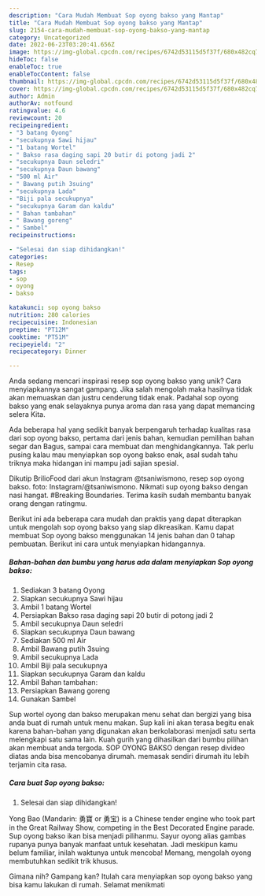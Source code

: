 ```yaml
---
description: "Cara Mudah Membuat Sop oyong bakso yang Mantap"
title: "Cara Mudah Membuat Sop oyong bakso yang Mantap"
slug: 2154-cara-mudah-membuat-sop-oyong-bakso-yang-mantap
category: Uncategorized
date: 2022-06-23T03:20:41.656Z
image: https://img-global.cpcdn.com/recipes/6742d53115d5f37f/680x482cq70/sop-oyong-bakso-foto-resep-utama.jpg
hideToc: false
enableToc: true
enableTocContent: false
thumbnail: https://img-global.cpcdn.com/recipes/6742d53115d5f37f/680x482cq70/sop-oyong-bakso-foto-resep-utama.jpg
cover: https://img-global.cpcdn.com/recipes/6742d53115d5f37f/680x482cq70/sop-oyong-bakso-foto-resep-utama.jpg
author: Admin
authorAv: notfound
ratingvalue: 4.6
reviewcount: 20
recipeingredient:
- "3 batang Oyong"
- "secukupnya Sawi hijau"
- "1 batang Wortel"
- " Bakso rasa daging sapi 20 butir di potong jadi 2"
- "secukupnya Daun seledri"
- "secukupnya Daun bawang"
- "500 ml Air"
- " Bawang putih 3suing"
- "secukupnya Lada"
- "Biji pala secukupnya"
- "secukupnya Garam dan kaldu"
- " Bahan tambahan"
- " Bawang goreng"
- " Sambel"
recipeinstructions:

- "Selesai dan siap dihidangkan!"
categories:
- Resep
tags:
- sop
- oyong
- bakso

katakunci: sop oyong bakso 
nutrition: 280 calories
recipecuisine: Indonesian
preptime: "PT12M"
cooktime: "PT51M"
recipeyield: "2"
recipecategory: Dinner

---
```





Anda sedang mencari inspirasi resep sop oyong bakso yang unik? Cara menyiapkannya sangat gampang. Jika salah mengolah maka hasilnya tidak akan memuaskan dan justru cenderung tidak enak. Padahal sop oyong bakso yang enak selayaknya punya aroma dan rasa yang dapat memancing selera Kita.





Ada beberapa hal yang sedikit banyak berpengaruh terhadap kualitas rasa dari sop oyong bakso, pertama dari jenis bahan, kemudian pemilihan bahan segar dan Bagus, sampai cara membuat dan menghidangkannya. Tak perlu pusing kalau mau menyiapkan sop oyong bakso enak,      asal sudah tahu triknya maka hidangan ini mampu jadi sajian spesial.














Dikutip BrilioFood dari akun Instagram @tsaniwismono, resep sop oyong bakso. foto: Instagram/@tsaniwismono. Nikmati sup oyong bakso dengan nasi hangat. #Breaking Boundaries. Terima kasih sudah membantu banyak orang dengan ratingmu.






Berikut ini ada beberapa cara mudah dan praktis yang dapat diterapkan untuk mengolah sop oyong bakso yang siap dikreasikan. Kamu dapat membuat Sop oyong bakso menggunakan 14 jenis bahan dan 0 tahap pembuatan. Berikut ini cara untuk menyiapkan hidangannya.

<!--inarticleads1-->

##### Bahan-bahan dan bumbu yang harus ada dalam menyiapkan Sop oyong bakso:

1. Sediakan 3 batang Oyong
1. Siapkan secukupnya Sawi hijau
1. Ambil 1 batang Wortel
1. Persiapkan  Bakso rasa daging sapi 20 butir di potong jadi 2
1. Ambil secukupnya Daun seledri
1. Siapkan secukupnya Daun bawang
1. Sediakan 500 ml Air
1. Ambil  Bawang putih 3suing
1. Ambil secukupnya Lada
1. Ambil Biji pala secukupnya
1. Siapkan secukupnya Garam dan kaldu
1. Ambil  Bahan tambahan:
1. Persiapkan  Bawang goreng
1. Gunakan  Sambel


Sup wortel oyong dan bakso merupakan menu sehat dan bergizi yang bisa anda buat di rumah untuk menu makan. Sup kali ini akan terasa begitu enak karena bahan-bahan yang digunakan akan berkolaborasi menjadi satu serta melengkapi satu sama lain. Kuah gurih yang dihasilkan dari bumbu pilihan akan membuat anda tergoda. SOP OYONG BAKSO dengan resep divideo diatas anda bisa mencobanya dirumah. memasak sendiri dirumah itu lebih terjamin cita rasa. 

<!--inarticleads2-->

##### Cara buat Sop oyong bakso:


1. Selesai dan siap dihidangkan!

Yong Bao (Mandarin: 勇寶 or 勇宝) is a Chinese tender engine who took part in the Great Railway Show, competing in the Best Decorated Engine parade. Sup oyong bakso ikan bisa menjadi pilihanmu. Sayur oyong alias gambas rupanya punya banyak manfaat untuk kesehatan. Jadi meskipun kamu belum familiar, inilah waktunya untuk mencoba! Memang, mengolah oyong membutuhkan sedikit trik khusus. 

Gimana nih? Gampang kan? Itulah cara menyiapkan sop oyong bakso yang bisa kamu lakukan di rumah. Selamat menikmati
